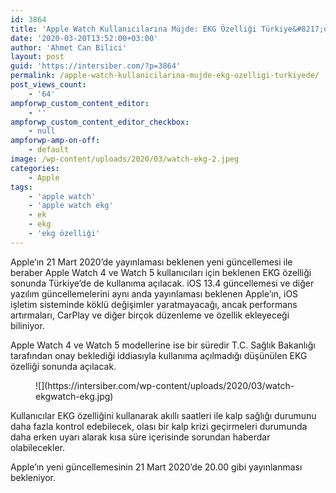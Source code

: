 ```yaml
---
id: 3864
title: 'Apple Watch Kullanıcılarına Müjde: EKG Özelliği Türkiye&#8217;de!'
date: '2020-03-20T13:52:00+03:00'
author: 'Ahmet Can Bilici'
layout: post
guid: 'https://intersiber.com/?p=3864'
permalink: /apple-watch-kullanicilarina-mujde-ekg-ozelligi-turkiyede/
post_views_count:
    - '64'
ampforwp_custom_content_editor:
    - ''
ampforwp_custom_content_editor_checkbox:
    - null
ampforwp-amp-on-off:
    - default
image: /wp-content/uploads/2020/03/watch-ekg-2.jpeg
categories:
    - Apple
tags:
    - 'apple watch'
    - 'apple watch ekg'
    - ek
    - ekg
    - 'ekg özelliği'
---
```


Apple’ın 21 Mart 2020’de yayınlaması beklenen yeni güncellemesi ile beraber Apple Watch 4 ve Watch 5 kullanıcıları için beklenen EKG özelliği sonunda Türkiye’de de kullanıma açılacak. iOS 13.4 güncellemesi ve diğer yazılım güncellemelerini aynı anda yayınlaması beklenen Apple’ın, iOS işletim sisteminde köklü değişimler yaratmayacağı, ancak performans artırmaları, CarPlay ve diğer birçok düzenleme ve özellik ekleyeceği biliniyor.

Apple Watch 4 ve Watch 5 modellerine ise bir süredir T.C. Sağlık Bakanlığı tarafından onay beklediği iddiasıyla kullanıma açılmadığı düşünülen EKG özelliği sonunda açılacak.

<figure class="wp-block-image size-large">![](https://intersiber.com/wp-content/uploads/2020/03/watch-ekgwatch-ekg.jpg)</figure>Kullanıcılar EKG özelliğini kullanarak akıllı saatleri ile kalp sağlığı durumunu daha fazla kontrol edebilecek, olası bir kalp krizi geçirmeleri durumunda daha erken uyarı alarak kısa süre içerisinde sorundan haberdar olabilecekler.

Apple’ın yeni güncellemesinin 21 Mart 2020’de 20.00 gibi yayınlanması bekleniyor.